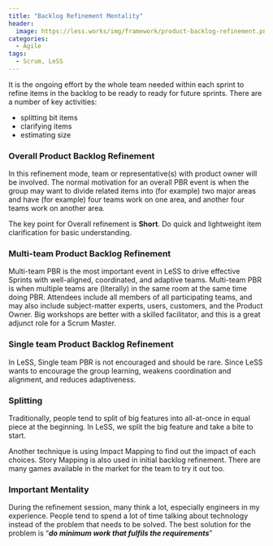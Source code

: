 ```yaml
---
title: "Backlog Refinement Mentality"
header:
  image: https://less.works/img/framework/product-backlog-refinement.png
categories:
  - Agile
tags:
  - Scrum, LeSS
---
```


It is the ongoing effort by the whole team needed within each sprint to refine items in the backlog to be ready to ready for future sprints. There are a number of key activities:

- splitting bit items
- clarifying items
- estimating size

### Overall Product Backlog Refinement

In this refinement mode, team or representative(s) with product owner will be involved. The normal motivation for an overall PBR event is when the group may want to divide related items into (for example) two major areas and have (for example) four teams work on one area, and another four teams work on another area.

The key point for Overall refinement is **Short**. Do quick and lightweight item clarification for basic understanding.

### Multi-team Product Backlog Refinement

Multi-team PBR is the most important event in LeSS to drive effective Sprints with well-aligned, coordinated, and adaptive teams. Multi-team PBR is when multiple teams are (literally) in the same room at the same time doing PBR. Attendees include all members of all participating teams, and may also include subject-matter experts, users, customers, and the Product Owner. Big workshops are better with a skilled facilitator, and this is a great adjunct role for a Scrum Master.

### Single team Product Backlog Refinement

In LeSS, Single team PBR is not encouraged and should be rare. Since LeSS wants to encourage the group learning, weakens coordination and alignment, and reduces adaptiveness.

### Splitting

Traditionally, people tend to split of big features into all-at-once in equal piece at the beginning. In LeSS, we split the big feature and take a bite to start.

Another technique is using Impact Mapping to find out the impact of each choices. Story Mapping is also used in initial backlog refinement. There are many games available in the market for the team to try it out too.

### Important Mentality

During the refinement session, many think a lot, especially engineers in my experience. People tend to spend a lot of time talking about technology instead of the problem that needs to be solved. The best solution for the problem is “**_do minimum work that fulfils the requirements_**”

